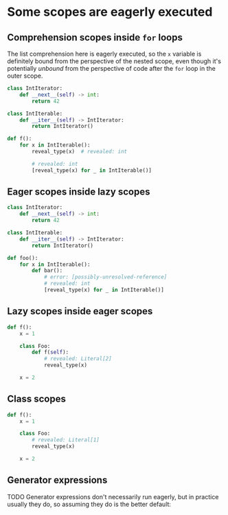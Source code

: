 # Some scopes are eagerly executed

## Comprehension scopes inside `for` loops

The list comprehension here is eagerly executed, so the `x` variable is definitely bound
from the perspective of the nested scope, even though it's potentially *unbound* from the
perspective of code after the `for` loop in the outer scope.

```py
class IntIterator:
    def __next__(self) -> int:
        return 42

class IntIterable:
    def __iter__(self) -> IntIterator:
        return IntIterator()

def f():
    for x in IntIterable():
        reveal_type(x)  # revealed: int

        # revealed: int
        [reveal_type(x) for _ in IntIterable()]
```

## Eager scopes inside lazy scopes

```py
class IntIterator:
    def __next__(self) -> int:
        return 42

class IntIterable:
    def __iter__(self) -> IntIterator:
        return IntIterator()

def foo():
    for x in IntIterable():
        def bar():
            # error: [possibly-unresolved-reference]
            # revealed: int
            [reveal_type(x) for _ in IntIterable()]
```

## Lazy scopes inside eager scopes

```py
def f():
    x = 1

    class Foo:
        def f(self):
            # revealed: Literal[2]
            reveal_type(x)

    x = 2
```

## Class scopes

```py
def f():
    x = 1

    class Foo:
        # revealed: Literal[1]
        reveal_type(x)

    x = 2
```
## Generator expressions

TODO Generator expressions don't necessarily run eagerly, but in practice
usually they do, so assuming they do is the better default:
